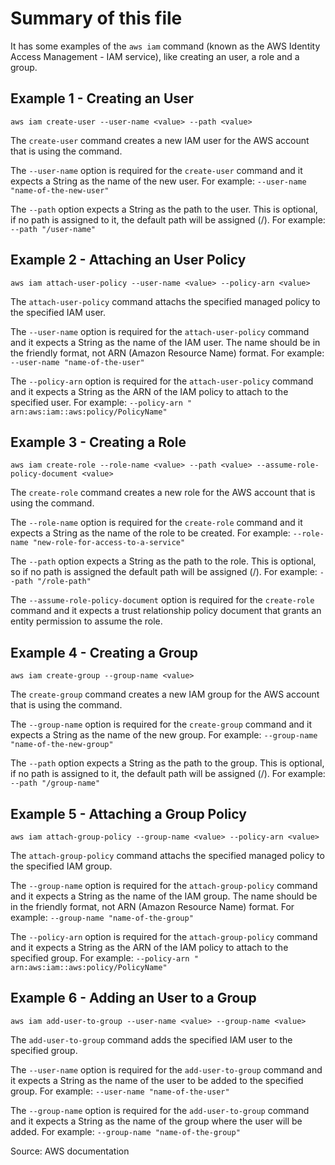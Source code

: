 # Summary of this file

It has some examples of the `aws iam` command (known as the AWS Identity Access Management - IAM service), like creating an user, a role and a group.

## Example 1 - Creating an User

`aws iam create-user --user-name <value> --path <value>`

The `create-user` command creates a new IAM user for the AWS account that is using the command.

The `--user-name` option is required for the `create-user` command and it expects a String as the name of the new user.
For example: `--user-name "name-of-the-new-user"`

The `--path` option expects a String as the path to the user. This is optional, if no path is assigned to it, the default path will be assigned (/).
For example: `--path "/user-name"`

## Example 2 - Attaching an User Policy

`aws iam attach-user-policy --user-name <value> --policy-arn <value>`

The `attach-user-policy` command attachs the specified managed policy to the specified IAM user.

The `--user-name` option is required for the `attach-user-policy` command and it expects a String as the name of the IAM user. The name should be in the friendly format, not ARN (Amazon Resource Name) format.
For example: `--user-name "name-of-the-user"`

The `--policy-arn` option is required for the `attach-user-policy` command and it expects a String as the ARN of the IAM policy to attach to the specified user.
For example: `--policy-arn " arn:aws:iam::aws:policy/PolicyName"`

## Example 3 - Creating a Role

`aws iam create-role --role-name <value> --path <value> --assume-role-policy-document <value>`

The `create-role` command creates a new role for the AWS account that is using the command.

The `--role-name` option is required for the `create-role` command and it expects a String as the name of the role to be created.
For example: `--role-name "new-role-for-access-to-a-service"`

The `--path` option expects a String as the path to the role. This is optional, so if no path is assigned the default path will be assigned (/).
For example: `--path "/role-path"`

The `--assume-role-policy-document` option is required for the `create-role` command and it expects a trust relationship policy document that grants an entity permission to assume the role.

## Example 4 - Creating a Group

`aws iam create-group --group-name <value>`

The `create-group` command creates a new IAM group for the AWS account that is using the command.

The `--group-name` option is required for the `create-group` command and it expects a String as the name of the new group.
For example: `--group-name "name-of-the-new-group"`

The `--path` option expects a String as the path to the group. This is optional, if no path is assigned to it, the default path will be assigned (/).
For example: `--path "/group-name"`

## Example 5 - Attaching a Group Policy

`aws iam attach-group-policy --group-name <value> --policy-arn <value>`

The `attach-group-policy` command attachs the specified managed policy to the specified IAM group.

The `--group-name` option is required for the `attach-group-policy` command and it expects a String as the name of the IAM group. The name should be in the friendly format, not ARN (Amazon Resource Name) format.
For example: `--group-name "name-of-the-group"`

The `--policy-arn` option is required for the `attach-group-policy` command and it expects a String as the ARN of the IAM policy to attach to the specified group.
For example: `--policy-arn " arn:aws:iam::aws:policy/PolicyName"`

## Example 6 - Adding an User to a Group

`aws iam add-user-to-group --user-name <value> --group-name <value>`

The `add-user-to-group` command adds the specified IAM user to the specified group.

The `--user-name` option is required for the `add-user-to-group` command and it expects a String as the name of the user to be added to the specified group.
For example: `--user-name "name-of-the-user"`

The `--group-name` option is required for the `add-user-to-group` command and it expects a String as the name of the group where the user will be added.
For example: `--group-name "name-of-the-group"`

Source: AWS documentation
